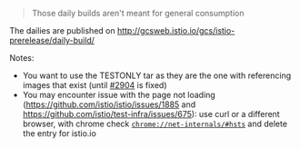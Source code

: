 
> Those daily builds aren't meant for general consumption

The dailies are published on
http://gcsweb.istio.io/gcs/istio-prerelease/daily-build/

Notes:
* You want to use the TESTONLY tar as they are the one with referencing images that exist (until [#2904](https://github.com/istio/istio/issues/2904) is fixed)
* You may encounter issue with the page not loading (https://github.com/istio/istio/issues/1885 and https://github.com/istio/test-infra/issues/675): use curl or a different browser, with chrome check [`chrome://net-internals/#hsts`](chrome://net-internals/#hsts) and delete the entry for istio.io

